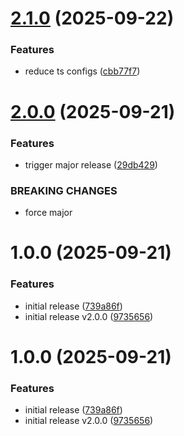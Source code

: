 # [2.1.0](https://github.com/ost-cas-fea-25-26/pp-design-system/compare/v2.0.0...v2.1.0) (2025-09-22)


### Features

* reduce ts configs ([cbb77f7](https://github.com/ost-cas-fea-25-26/pp-design-system/commit/cbb77f781b5a8ebcb02ef37154bcf6b10a863059))

# [2.0.0](https://github.com/ost-cas-fea-25-26/pp-design-system/compare/v1.0.0...v2.0.0) (2025-09-21)


### Features

* trigger major release ([29db429](https://github.com/ost-cas-fea-25-26/pp-design-system/commit/29db4296a42ce4fdd487615c354484e56c6e908c))


### BREAKING CHANGES

* force major

# 1.0.0 (2025-09-21)

### Features

- initial release ([739a86f](https://github.com/ost-cas-fea-25-26/pp-design-system/commit/739a86f7841a0e17abec1aa17d3f1d9699e9f0ab))
- initial release v2.0.0 ([9735656](https://github.com/ost-cas-fea-25-26/pp-design-system/commit/9735656b4667c58353c948a55e7daac541760b97))

# 1.0.0 (2025-09-21)

### Features

- initial release ([739a86f](https://github.com/ost-cas-fea-25-26/pp-design-system/commit/739a86f7841a0e17abec1aa17d3f1d9699e9f0ab))
- initial release v2.0.0 ([9735656](https://github.com/ost-cas-fea-25-26/pp-design-system/commit/9735656b4667c58353c948a55e7daac541760b97))
